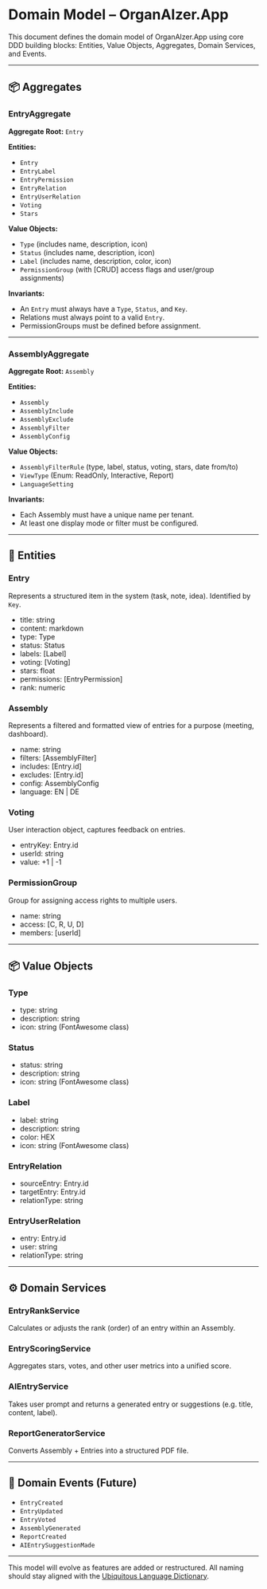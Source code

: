 # Domain Model – OrganAIzer.App

This document defines the domain model of OrganAIzer.App using core DDD building blocks: Entities, Value Objects, Aggregates, Domain Services, and Events.

---

## 📦 Aggregates

### EntryAggregate
**Aggregate Root:** `Entry`

**Entities:**
- `Entry`
- `EntryLabel`
- `EntryPermission`
- `EntryRelation`
- `EntryUserRelation`
- `Voting`
- `Stars`

**Value Objects:**
- `Type` (includes name, description, icon)
- `Status` (includes name, description, icon)
- `Label` (includes name, description, color, icon)
- `PermissionGroup` (with [CRUD] access flags and user/group assignments)

**Invariants:**
- An `Entry` must always have a `Type`, `Status`, and `Key`.
- Relations must always point to a valid `Entry`.
- PermissionGroups must be defined before assignment.

---

### AssemblyAggregate
**Aggregate Root:** `Assembly`

**Entities:**
- `Assembly`
- `AssemblyInclude`
- `AssemblyExclude`
- `AssemblyFilter`
- `AssemblyConfig`

**Value Objects:**
- `AssemblyFilterRule` (type, label, status, voting, stars, date from/to)
- `ViewType` (Enum: ReadOnly, Interactive, Report)
- `LanguageSetting`

**Invariants:**
- Each Assembly must have a unique name per tenant.
- At least one display mode or filter must be configured.

---

## 👤 Entities

### Entry
Represents a structured item in the system (task, note, idea). Identified by `Key`.
- title: string
- content: markdown
- type: Type
- status: Status
- labels: [Label]
- voting: [Voting]
- stars: float
- permissions: [EntryPermission]
- rank: numeric

### Assembly
Represents a filtered and formatted view of entries for a purpose (meeting, dashboard).
- name: string
- filters: [AssemblyFilter]
- includes: [Entry.id]
- excludes: [Entry.id]
- config: AssemblyConfig
- language: EN | DE

### Voting
User interaction object, captures feedback on entries.
- entryKey: Entry.id
- userId: string
- value: +1 | -1

### PermissionGroup
Group for assigning access rights to multiple users.
- name: string
- access: [C, R, U, D]
- members: [userId]

---

## 📦 Value Objects

### Type
- type: string
- description: string
- icon: string (FontAwesome class)

### Status
- status: string
- description: string
- icon: string (FontAwesome class)

### Label
- label: string
- description: string
- color: HEX
- icon: string (FontAwesome class)

### EntryRelation
- sourceEntry: Entry.id
- targetEntry: Entry.id
- relationType: string

### EntryUserRelation
- entry: Entry.id
- user: string
- relationType: string

---

## ⚙️ Domain Services

### EntryRankService
Calculates or adjusts the rank (order) of an entry within an Assembly.

### EntryScoringService
Aggregates stars, votes, and other user metrics into a unified score.

### AIEntryService
Takes user prompt and returns a generated entry or suggestions (e.g. title, content, label).

### ReportGeneratorService
Converts Assembly + Entries into a structured PDF file.

---

## 📣 Domain Events (Future)
- `EntryCreated`
- `EntryUpdated`
- `EntryVoted`
- `AssemblyGenerated`
- `ReportCreated`
- `AIEntrySuggestionMade`

---

This model will evolve as features are added or restructured. All naming should stay aligned with the [Ubiquitous Language Dictionary](./organAIzer_ubiquitous_language.md).

